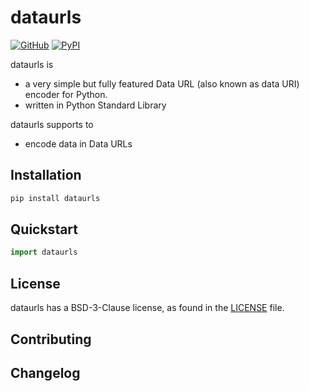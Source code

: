 # dataurls

[![GitHub][github_badge]][github_link] [![PyPI][pypi_badge]][pypi_link]

dataurls is 

* a very simple but fully featured Data URL (also known as data URI) encoder for Python.
* written in Python Standard Library

dataurls supports to

* encode data in Data URLs




## Installation

```bash
pip install dataurls
```



## Quickstart

```python
import dataurls
```



## License

dataurls has a BSD-3-Clause license, as found in the [LICENSE](https://github.com/imyizhang/dataurls/blob/main/LICENSE) file.



## Contributing



## Changelog



[github_badge]: https://badgen.net/badge/icon/GitHub?icon=github&color=black&label
[github_link]: https://github.com/imyizhang/dataurls



[pypi_badge]: https://badgen.net/pypi/v/dataurls?icon=pypi&color=black&label
[pypi_link]: https://www.pypi.org/project/dataurls